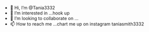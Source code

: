 - 👋 Hi, I’m @Tania3332
- 👀 I’m interested in ...hook up
- 💞️ I’m looking to collaborate on ...
- 📫 How to reach me ...chart me up on instagram taniasmith3332


<!---
Tania3332/Tania3332 is a ✨ special ✨ repository because its `README.md` (this file) appears on your GitHub profile.
You can click the Preview link to take a look at your changes.
--->
